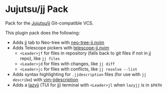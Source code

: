 # Jujutsu/jj Pack

Pack for the [Jujutsu/jj](https://github.com/martinvonz/jj) Git-compatible VCS.

This plugin pack does the following:

- Adds jj tab to Neo-tree with [neo-tree-jj.nvim](https://github.com/Cretezy/neo-tree-jj.nvim)
- Adds Telescope pickers with [telescope-jj.nvim](https://github.com/zschreur/telescope-jj.nvim)
  - `<Leader>jf` for files in repository (falls back to git files if not in jj repo), like `jj files`
  - `<Leader>jd` for files with changes, like `jj diff`
  - `<Leader>jc` for files with conflicts, like `jj resolve --list`
- Adds syntax highlighting for `.jjdescription` files (for use with `jj describe`) with [vim-jjdescription](https://github.com/avm99963/vim-jjdescription)
- Adds a [lazyjj](https://github.com/Cretezy/lazyjj) (TUI for jj) terminal with `<Leader>jl` when `lazyjj` is in `$PATH`
